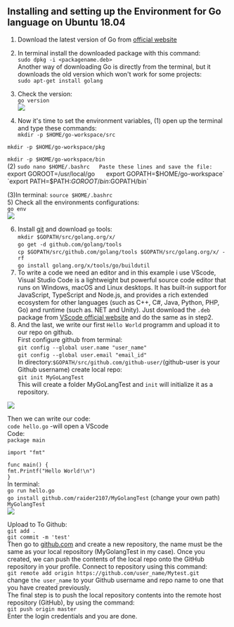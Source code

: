 
## Installing and setting up the Environment for Go language on Ubuntu 18.04  

1) Download the latest version of Go from [official website](https://golang.org/dl/)  
2) In terminal install the downloaded package with this command:  
`sudo dpkg -i <packagename.deb>`  
Another way of downloading Go is directly from the terminal, but it downloads the old version which won't work for some projects:  
`sudo apt-get install golang`  
3) Check the version:  
`go version`  
![](/ing/version.png)  

4) Now it's time to set the environment variables, (1) open up the terminal and type these commands:  
 `mkdir -p $HOME/go-workspace/src`    

 `mkdir -p $HOME/go-workspace/pkg`  

 `mkdir -p $HOME/go-workspace/bin`  
 (2) `sudo nano $HOME/.bashrc  
 Paste these lines and save the file:  
`export GOROOT=/usr/local/go `  
`export GOPATH=$HOME/go-workspace`  
`export PATH=$PATH:$GOROOT/bin:$GOPATH/bin`  
  
  (3)In terminal: `source $HOME/.bashrc`  
  5) Check all the environments configurations:  
  `go env`  
  ![](/img/env.png)  
    
6) Install [git](https://www.digitalocean.com/community/tutorials/how-to-install-git-on-ubuntu-18-04) and download `go` tools:    
`mkdir $GOPATH/src/golang.org/x/`  
`go get -d github.com/golang/tools`  
`cp $GOPATH/src/github.com/golang/tools $GOPATH/src/golang.org/x/ -rf`  
`go install golang.org/x/tools/go/buildutil`  
7) To write a code we need an editor and in this example i use VScode, Visual Studio Code is a lightweight but powerful source code editor that runs on Windows, macOS and Linux desktops. It has built-in support for JavaScript, TypeScript and Node.js, and provides a rich extended ecosystem for other languages (such as C++, C#, Java, Python, PHP, Go) and runtime (such as. NET and Unity). Just download the `.deb` package from [VScode official website](https://code.visualstudio.com/download) and do the same as in step2.  
8) And the last, we write our first `Hello World` programm and upload it to our repo on github.  
First configure github from terminal:  
`git config --global user.name "user_name"`  
`git config --global user.email "email_id"`  
In directory:`$GOPATH/src/github.com/github-user/`(github-user is your Github username) create local repo:  
`git init MyGoLangTest`  
This will create a folder MyGoLangTest and `init` will initialize it as a repository.  
  
  ![](/img/path.png)  
    
 Then we can write our code:  
 `code hello.go` -will open a VScode  
 Code:  
 `package main`  

`import "fmt"`  

`func main() {`  
    `fmt.Printf("Hello World!\n")`  
`} `    
In terminal:  
`go run hello.go`  
`go install github.com/raider2107/MyGolangTest` (change your own path)  
`MyGolangTest`  
![](/img/terminal.png)  
  
 Upload to To Github:  
 `git add .`  
 `git commit -m 'test'`  
 Then go to [github.com](https://github.com/) and create a new repository, the name must be the same as your local repository (MyGolangTest in my case). Once you created, we can push the contents of the local repo onto the GitHub repository in your profile. Connect to repository using this command:  
`git remote add origin https://github.com/user_name/Mytest.git`  
change `the user_name` to your Github username and repo name to one that you have created previously.  
The final step is to push the local repository contents into the remote host repository (GitHub), by using the command:  
`git push origin master`  
Enter the login credentials and you are done. 
  
 
 
  
  


 

